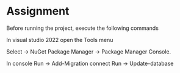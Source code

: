 # Assignment
Before running the project, execute the following commands

In visual studio 2022 open the Tools menu

Select -> NuGet Package Manager
       -> Package Manager Console.
       
In console 
Run -> Add-Migration connect 
Run -> Update-database
